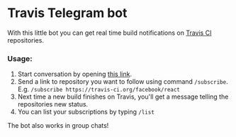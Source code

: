 # Travis Telegram bot

With this little bot you can get real time build notifications on [Travis CI](https://travis-ci.org/) repositories.

### Usage:
1. Start conversation by opening [this link](https://telegram.me/TravisCIReporterBot).
2. Send a link to repository you want to follow using command `/subscribe`. E.g. `/subscribe https://travis-ci.org/facebook/react`
3. Next time a new build finishes on Travis, you'll get a message telling the repositories new status.
4. You can list your subscriptions by typing `/list`

The bot also works in group chats!
